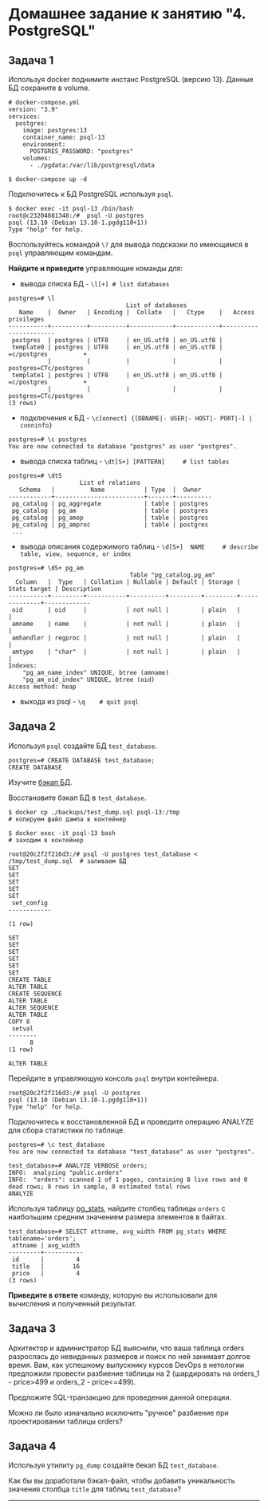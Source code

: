 # Домашнее задание к занятию "4. PostgreSQL"

## Задача 1

Используя docker поднимите инстанс PostgreSQL (версию 13). Данные БД сохраните в volume.
```
# docker-compose.yml
version: "3.9"
services:
  postgres:
    image: postgres:13
    container_name: psql-13
    environment:
      POSTGRES_PASSWORD: "postgres"
    volumes:
      - ./pgdata:/var/lib/postgresql/data
``` 
```
$ docker-compose up -d
```
Подключитесь к БД PostgreSQL используя `psql`.
```
$ docker exec -it psql-13 /bin/bash
root@c23204881348:/#  psql -U postgres
psql (13.10 (Debian 13.10-1.pgdg110+1))
Type "help" for help.
```
Воспользуйтесь командой `\?` для вывода подсказки по имеющимся в `psql` управляющим командам.

**Найдите и приведите** управляющие команды для:

- вывода списка БД - ``` \l[+] # list databases ```
``` 
postgres=# \l
                                 List of databases
   Name    |  Owner   | Encoding |  Collate   |   Ctype    |   Access privileges   
-----------+----------+----------+------------+------------+-----------------------
 postgres  | postgres | UTF8     | en_US.utf8 | en_US.utf8 | 
 template0 | postgres | UTF8     | en_US.utf8 | en_US.utf8 | =c/postgres          +
           |          |          |            |            | postgres=CTc/postgres
 template1 | postgres | UTF8     | en_US.utf8 | en_US.utf8 | =c/postgres          +
           |          |          |            |            | postgres=CTc/postgres
(3 rows)
```
- подключения к БД - ```\c[onnect] {[DBNAME|- USER|- HOST|- PORT|-] | conninfo}```
```
postgres=# \c postgres
You are now connected to database "postgres" as user "postgres".
```
- вывода списка таблиц - ```\dt[S+] [PATTERN]     # list tables```
```
postgres=# \dtS
                    List of relations
   Schema   |          Name           | Type  |  Owner   
------------+-------------------------+-------+----------
 pg_catalog | pg_aggregate            | table | postgres
 pg_catalog | pg_am                   | table | postgres
 pg_catalog | pg_amop                 | table | postgres
 pg_catalog | pg_amproc               | table | postgres
 ...
```

- вывода описания содержимого таблиц - ```\d[S+]  NAME     # describe table, view, sequence, or index```
```
postgres=# \dS+ pg_am
                                  Table "pg_catalog.pg_am"
  Column   |  Type   | Collation | Nullable | Default | Storage | Stats target | Description 
-----------+---------+-----------+----------+---------+---------+--------------+-------------
 oid       | oid     |           | not null |         | plain   |              | 
 amname    | name    |           | not null |         | plain   |              | 
 amhandler | regproc |           | not null |         | plain   |              | 
 amtype    | "char"  |           | not null |         | plain   |              | 
Indexes:
    "pg_am_name_index" UNIQUE, btree (amname)
    "pg_am_oid_index" UNIQUE, btree (oid)
Access method: heap
```

- выхода из psql - ```\q    # quit psql```

## Задача 2

Используя `psql` создайте БД `test_database`.
```
postgres=# CREATE DATABASE test_database;
CREATE DATABASE
```

Изучите [бэкап БД](https://github.com/netology-code/virt-homeworks/tree/virt-11/06-db-04-postgresql/test_data).

Восстановите бэкап БД в `test_database`.
```
$ docker cp ./backups/test_dump.sql psql-13:/tmp                          # копируем файл дампа в контейнер

$ docker exec -it psql-13 bash                                            # заходим в контейнер

root@20c2f2f216d3:/# psql -U postgres test_database < /tmp/test_dump.sql  # заливаем БД
SET
SET
SET
SET
SET
 set_config 
------------
 
(1 row)

SET
SET
SET
SET
SET
SET
CREATE TABLE
ALTER TABLE
CREATE SEQUENCE
ALTER TABLE
ALTER SEQUENCE
ALTER TABLE
COPY 8
 setval 
--------
      8
(1 row)

ALTER TABLE
```
Перейдите в управляющую консоль `psql` внутри контейнера.
```
root@20c2f2f216d3:/# psql -U postgres
psql (13.10 (Debian 13.10-1.pgdg110+1))
Type "help" for help.
```
Подключитесь к восстановленной БД и проведите операцию ANALYZE для сбора статистики по таблице.
```
postgres=# \c test_database
You are now connected to database "test_database" as user "postgres".

test_database=# ANALYZE VERBOSE orders;
INFO:  analyzing "public.orders"
INFO:  "orders": scanned 1 of 1 pages, containing 8 live rows and 0 dead rows; 8 rows in sample, 8 estimated total rows
ANALYZE
```
Используя таблицу [pg_stats](https://postgrespro.ru/docs/postgresql/12/view-pg-stats), найдите столбец таблицы `orders` 
с наибольшим средним значением размера элементов в байтах.
```
test_database=# SELECT attname, avg_width FROM pg_stats WHERE tablename='orders';
 attname | avg_width 
---------+-----------
 id      |         4
 title   |        16
 price   |         4
(3 rows)
```

**Приведите в ответе** команду, которую вы использовали для вычисления и полученный результат.

## Задача 3

Архитектор и администратор БД выяснили, что ваша таблица orders разрослась до невиданных размеров и
поиск по ней занимает долгое время. Вам, как успешному выпускнику курсов DevOps в нетологии предложили
провести разбиение таблицы на 2 (шардировать на orders_1 - price>499 и orders_2 - price<=499).

Предложите SQL-транзакцию для проведения данной операции.

Можно ли было изначально исключить "ручное" разбиение при проектировании таблицы orders?

## Задача 4

Используя утилиту `pg_dump` создайте бекап БД `test_database`.

Как бы вы доработали бэкап-файл, чтобы добавить уникальность значения столбца `title` для таблиц `test_database`?

---
